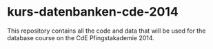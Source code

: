 kurs-datenbanken-cde-2014
=========================

This repository contains all the code and data that will be used for the database course on the CdE Pfingstakademie 2014.
